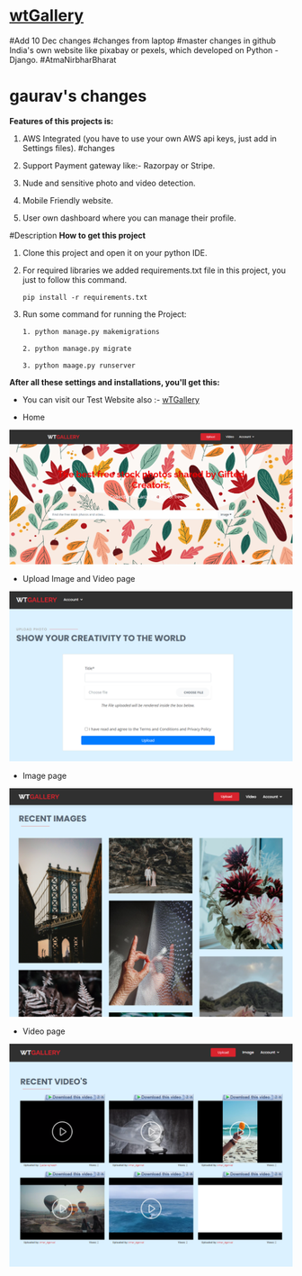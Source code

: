 # [wtGallery](https://wtgallery.herokuapp.com/ "wtGallery")
#Add 10 Dec changes
#changes from laptop
#master changes in github
India's own website like pixabay or pexels, which developed on Python - Django. #AtmaNirbharBharat
# gaurav's changes
**Features of this projects is:**
1. AWS Integrated (you have to use your own AWS api keys, just add in Settings files).
#changes 
2. Support Payment gateway like:- Razorpay or Stripe.

3. Nude and sensitive photo and video detection.

4. Mobile Friendly website.

5. User own dashboard where you can manage their profile.

#Description 
**How to get this project**
1. Clone this project and open it on your python IDE.

2. For required libraries we added requirements.txt file in this project,
 you just to follow this command.

    ```
    pip install -r requirements.txt
    ```

3. Run some command for running the Project:

    ```
    1. python manage.py makemigrations
    ```
    ```
    2. python manage.py migrate
    ```
    ```
    3. python maage.py runserver
    ```


**After all these settings and installations, you'll get this:**

- You can visit our Test Website also :- [wTGallery](https://wtgallery.herokuapp.com/ "WTGALLERY")

- Home

![](sample/Main.png)

- Upload Image and Video page 

![](sample/upload.png)

- Image page 

![](sample/image.png)

- Video page 

![](sample/video.png)
